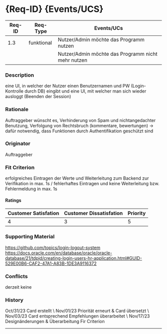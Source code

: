 # {Req-ID} {Events/UCS}

| Req-ID | Req-Type | Events/UCs                                       |
|--------|----------|--------------------------------------------------|
| 1.3    |funktional|Nutzer/Admin möchte das Programm nutzen           |
|	 |	    |Nutzer/Admin möchte das Programm nicht mehr nutzen|

### Description
eine UI, in welcher der Nutzer einen Benutzernamen und PW (Login-Kontrolle durch DB) eingibt und
eine UI, mit welcher man sich wieder ausloggt (Beenden der Session)

### Rationale
Auftraggeber wünscht es, 
Verhinderung von Spam und nichtangedachter Benutzung, 
Verfolgung von Rechtsbruch (kommentare, bewertungen) -> dafür notwendig, dass Funktionen durch Authentifikation geschützt sind

### Originator
Auftraggeber

### Fit Criterion
erfolgreiches Eintragen der Werte und Weiterleitung zum Backend zur Verifikation in max. 1s
/ fehlerhaftes Eintragen und keine Weiterleitung bzw. Fehlermeldung in max. 1s

#### Ratings
| Customer Satisfation | Customer Dissatisfation | Priority |
|----------------------|-------------------------|----------|
| 4                    | 3      		 | 5        |

### Supporting Material
https://github.com/topics/login-logout-system
https://docs.oracle.com/en/database/oracle/oracle-database/21/tdpjd/creating-login-users-hr-application.html#GUID-529E00B6-CAF2-47A1-A83B-1DE3A9116372

### Conflicts
derzeit keine

### History
Oct/31/23 Card erstellt \\ 
Nov/01/23 Priorität erneurt & Card übersetzt \\ 
Nov/03/23 Card entsprechend Empfehlungen überarbeitet \\ 
Nov/17/23 Designänderungen & Überarbeitung Fir Criterion

---
